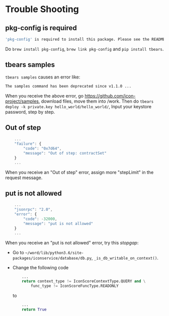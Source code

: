 # Trouble Shooting

## pkg-config is required

```bash
'pkg-config' is required to install this package. Please see the README for details.
``` 

Do ```brew install pkg-config```, ```brew link pkg-config``` and ```pip install tbears```.

## tbears samples

```tbears samples``` causes an error like:
```bash
The samples command has been deprecated since v1.1.0 ...
```

When you receive the above error, go https://github.com/icon-project/samples, download files, move them into /work. Then do ```tbears deploy -k private.key hello_world/hello_world/```, Input your keystore password, step by step.

## Out of step

```javascript
    ...
    "failure": {
        "code": "0x7d64",
        "message": "Out of step: contractSet"
    }
    ...
```

When you receive an "Out of step" error, assign more "stepLimit" in the request message.

## put is not allowed

```javascript
    ...
    "jsonrpc": "2.0",
    "error": {
        "code": -32000,
        "message": "put is not allowed"
    }
    ...
```

When you receive an "put is not allowed" error, try this *stopgap*:
- Go to ```~/word/lib/python3.6/site-packages/iconservice/database/db.py```, ```_is_db_writable_on_context()```.
- Change the following code

    ```python
    	...
        return context_type != IconScoreContextType.QUERY and \
            func_type != IconScoreFuncType.READONLY
    ```

    to

    ```python
    	...
        return True
    ```

<!--
////////////////////////////////////////
-->
